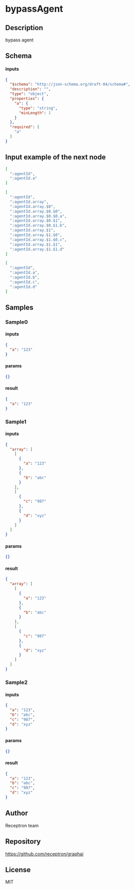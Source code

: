 # bypassAgent

## Description

bypass agent

## Schema

#### inputs

```json
{
  "$schema": "http://json-schema.org/draft-04/schema#",
  "description": "",
  "type": "object",
  "properties": {
    "a": {
      "type": "string",
      "minLength": 1
    }
  },
  "required": [
    "a"
  ]
}
```

## Input example of the next node

```json
[
  ":agentId",
  ":agentId.a"
]
```

```json
[
  ":agentId",
  ":agentId.array",
  ":agentId.array.$0",
  ":agentId.array.$0.$0",
  ":agentId.array.$0.$0.a",
  ":agentId.array.$0.$1",
  ":agentId.array.$0.$1.b",
  ":agentId.array.$1",
  ":agentId.array.$1.$0",
  ":agentId.array.$1.$0.c",
  ":agentId.array.$1.$1",
  ":agentId.array.$1.$1.d"
]
```

```json
[
  ":agentId",
  ":agentId.a",
  ":agentId.b",
  ":agentId.c",
  ":agentId.d"
]
```

## Samples

### Sample0

#### inputs

```json
{
  "a": "123"
}
```

#### params

```json
{}
```

#### result

```json
{
  "a": "123"
}
```
### Sample1

#### inputs

```json
{
  "array": [
    [
      {
        "a": "123"
      },
      {
        "b": "abc"
      }
    ],
    [
      {
        "c": "987"
      },
      {
        "d": "xyz"
      }
    ]
  ]
}
```

#### params

```json
{}
```

#### result

```json
{
  "array": [
    [
      {
        "a": "123"
      },
      {
        "b": "abc"
      }
    ],
    [
      {
        "c": "987"
      },
      {
        "d": "xyz"
      }
    ]
  ]
}
```
### Sample2

#### inputs

```json
{
  "a": "123",
  "b": "abc",
  "c": "987",
  "d": "xyz"
}
```

#### params

```json
{}
```

#### result

```json
{
  "a": "123",
  "b": "abc",
  "c": "987",
  "d": "xyz"
}
```

## Author

Receptron team

## Repository

https://github.com/receptron/graphai

## License

MIT
